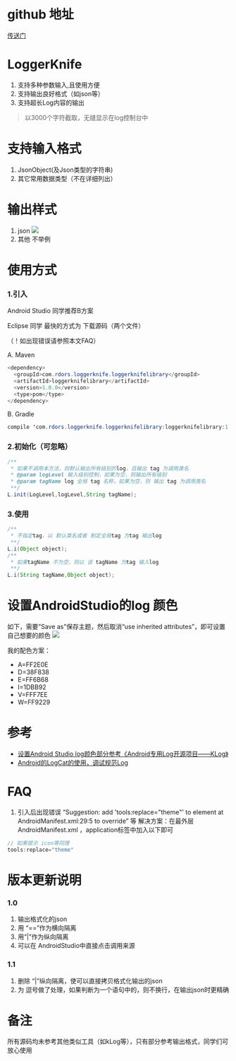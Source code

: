 # github 地址
  [传送门](https://github.com/jacksunny/LoggerKnife/)
# LoggerKnife
 1. 支持多种参数输入,且使用方便
 2. 支持输出良好格式（如json等）
 3. 支持超长Log内容的输出
 > 以3000个字符截取，无缝显示在log控制台中
 

# 支持输入格式
 1. JsonObject(及Json类型的字符串)
 2. 其它常用数据类型（不在详细列出）

# 输出样式
 
1. json
![](http://7xpc6d.com1.z0.glb.clouddn.com/1.1version.png)
2. 其他
   不举例
 
# 使用方式
 
### 1.引入

Android Studio 同学推荐B方案

Eclipse 同学 最快的方式为 下载源码（两个文件）

（！如出现错误请参照本文FAQ）

A. Maven
 
```java
<dependency>
  <groupId>com.rdors.loggerknife.loggerknifelibrary</groupId>
  <artifactId>loggerknifelibrary</artifactId>
  <version>1.0.0</version>
  <type>pom</type>
</dependency>
```
 B. Gradle
```java
compile 'com.rdors.loggerknife.loggerknifelibrary:loggerknifelibrary:1.0.0'
```
### 2.初始化（可忽略）
 
```java
/**
 * 如果不调用本方法，则默认输出所有级别的log，且输出 tag 为调用类名
 * @param logLevel 输入级别控制，如果为空，则输出所有级别   
 * @param tagName log 全局 tag 名称，如果为空，则 输出 tag 为调用类名
 **/
L.init(LogLevel,logLevel,String tagName);
```
### 3.使用
```java
/**
 * 不指定tag，以 默认类名或者 制定全局tag 为tag 输出log
 **/
L.i(Object object);
/**
 * 如果tagName 不为空，则以 该 tagName 为tag 输入log
 **/
L.i(String tagName,Object object);
```

# 设置AndroidStudio的log 颜色
如下，需要“Save as”保存主题，然后取消“use inherited attributes”，即可设置自己想要的颜色 
![](http://i5.tietuku.com/d103d5dc32e55695.png)

我的配色方案：

* A=FF2E0E
* D=38F838
* E=FF6B68
* I=1DBB92
* V=FFF7EE
* W=FF9229
 
# 参考
 
* [设置Android Studio log颜色部分参考《Android专用Log开源项目——KLog》](http://blog.csdn.net/zhaokaiqiang1992/article/details/49837627)
* [Android的LogCat的使用，调试规范Log](http://www.jcodecraeer.com/a/anzhuokaifa/androidkaifa/2012/1019/445.html)
 
# FAQ
1. 引入后出现错误
   “Suggestion: add 'tools:replace="theme"' to <application> element at AndroidManifest.xml:29:5 to override” 等
   解决方案：在最外层AndroidManifest.xml ，application标签中加入以下即可
```java
// 如果提示 icon等同理
tools:replace="theme"
```

# 版本更新说明
### 1.0

1. 输出格式化的json
2. 用 “==”作为横向隔离
3. 用“|”作为纵向隔离
4. 可以在 AndroidStudio中直接点击调用来源

### 1.1

1. 删除 “|”纵向隔离，使可以直接拷贝格式化输出的json
2. 为 逗号做了处理，如果判断为一个语句中的，则不换行，在输出json时更精确

# 备注
所有源码均未参考其他类似工具（如kLog等），只有部分参考输出格式，同学们可放心使用
